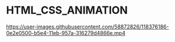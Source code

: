 # HTML_CSS_ANIMATION
https://user-images.githubusercontent.com/58872826/118376186-0e2e0500-b5e4-11eb-957a-316279d4866e.mp4

